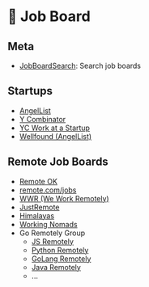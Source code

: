 # 📣 Job Board

## Meta

- [JobBoardSearch](https://jobboardsearch.com/): Search job boards

## Startups

- [AngelList](https://angel.co/jobs)
- [Y Combinator](https://www.ycombinator.com/jobs)
- [YC Work at a Startup](https://www.workatastartup.com/)
- [Wellfound (AngelList)](https://wellfound.com/)

## Remote Job Boards

- [Remote OK](https://remoteok.com/)
- [remote.com/jobs](https://remote.com/jobs)
- [WWR (We Work Remotely)](https://weworkremotely.com/)
- [JustRemote](https://justremote.co/)
- [Himalayas](https://himalayas.app/)
- [Working Nomads](https://www.workingnomads.com/jobs)
- Go Remotely Group
  - [JS Remotely](https://jsremotely.com/)
  - [Python Remotely](https://pythonremotely.com/)
  - [GoLang Remotely](https://golangremotely.com/)
  - [Java Remotely](https://javaremotely.com/)
  - ...
